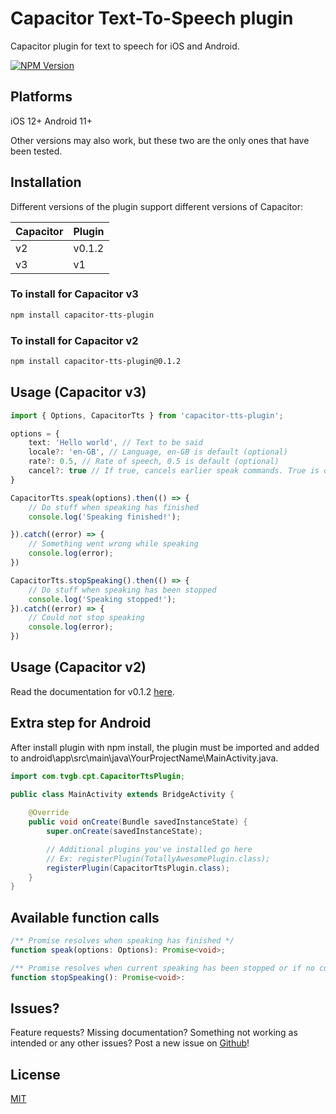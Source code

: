 # Capacitor Text-To-Speech plugin
Capacitor plugin for text to speech for iOS and Android.

[![NPM Version][npm-image]][npm-url]

## Platforms
iOS 12+
Android 11+

Other versions may also work, but these two are the only ones that have been tested.

## Installation
Different versions of the plugin support different versions of Capacitor:

| Capacitor  | Plugin |
|------------|--------|
| v2         | v0.1.2 |
| v3         | v1     |


### To install for Capacitor v3
```bash
npm install capacitor-tts-plugin
```
### To install for Capacitor v2
```bash
npm install capacitor-tts-plugin@0.1.2
```

## Usage (Capacitor v3)
```typescript
import { Options, CapacitorTts } from 'capacitor-tts-plugin';

options = {
	text: 'Hello world', // Text to be said
	locale?: 'en-GB', // Language, en-GB is default (optional)
	rate?: 0.5, // Rate of speech, 0.5 is default (optional)
	cancel?: true // If true, cancels earlier speak commands. True is default (optional)
}

CapacitorTts.speak(options).then(() => {
	// Do stuff when speaking has finished
	console.log('Speaking finished!');

}).catch((error) => {
	// Something went wrong while speaking
	console.log(error);
})

CapacitorTts.stopSpeaking().then(() => {
	// Do stuff when speaking has been stopped
	console.log('Speaking stopped!');
}).catch((error) => {
	// Could not stop speaking
	console.log(error);
})
```

## Usage (Capacitor v2)
Read the documentation for v0.1.2 [here](https://github.com/tvgb/capacitor-tts-plugin/tree/0.1.2).


## Extra step for Android
After install plugin with npm install, the plugin must be imported and added to android\app\src\main\java\YourProjectName\MainActivity.java.
```java
import com.tvgb.cpt.CapacitorTtsPlugin;

public class MainActivity extends BridgeActivity {
	
	@Override
	public void onCreate(Bundle savedInstanceState) {
		super.onCreate(savedInstanceState);

		// Additional plugins you've installed go here
		// Ex: registerPlugin(TotallyAwesomePlugin.class);
		registerPlugin(CapacitorTtsPlugin.class);
	}
}
```

## Available function calls
```typescript
/** Promise resolves when speaking has finished */
function speak(options: Options): Promise<void>; 

/** Promise resolves when current speaking has been stopped or if no current speaking was detected. */
function stopSpeaking(): Promise<void>:
```



## Issues?
Feature requests? Missing documentation? Something not working as intended or any other issues? Post a new issue on [Github][github-issues-url]!

## License

[MIT](http://vjpr.mit-license.org)

[npm-image]: https://img.shields.io/npm/v/capacitor-tts-plugin.svg
[npm-url]: https://www.npmjs.com/package/capacitor-tts-plugin
[github-issues-url]: https://github.com/tvgb/capacitor-tts-plugin/issues
